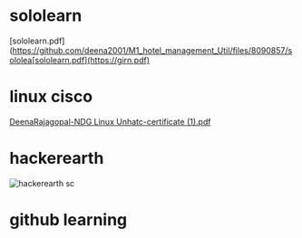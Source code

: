 # sololearn

  [sololearn.pdf](https://github.com/deena2001/M1_hotel_management_Util/files/8090857/sololea[sololearn.pdf](https://girn.pdf)

# linux cisco

 [DeenaRajagopal-NDG Linux Unhatc-certificate (1).pdf](https://github.com/deena2001/M1_hotel_management_Util/files/8090860/DeenaRajagopal-NDG.Linux.Unhatc-certificate.1.pdf)


# hackerearth

 ![hackerearth sc](https://user-images.githubusercontent.com/74053403/154538074-a55111db-f75d-4e17-865f-cc22dd304cf5.png)


# github learning